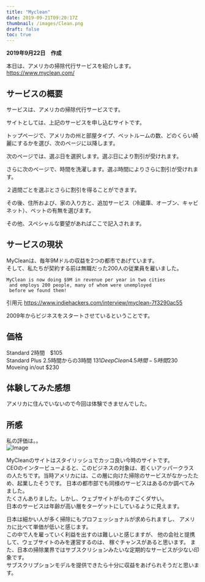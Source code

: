 ```yaml
---
title: "Myclean"
date: 2019-09-21T09:20:17Z
thumbnail: /images/Clean.png
draft: false
toc: true
---
```


**2019年9月22日　作成**

本日は、アメリカの掃除代行サービスを紹介します。
https://www.myclean.com/

## サービスの概要

サービスは、アメリカの掃除代行サービスです。  

サイトとしては、上記のサービスを申し込むサイトです。  

トップページで、アメリカの州と部屋タイプ、ベットルームの数、どのくらい綺麗にするかを選び、次のページに以降します。  

次のページでは、選ぶ日を選択します。選ぶ日により割引が受けれます。  

さらに次のページで、時間を洗濯します。選ぶ時間によりさらに割引が受けれます。

２週間ごとを選ぶとさらに割引を得ることができます。

その後、住所および、家の入り方と、追加サービス（冷蔵庫、オーブン、キャビネット）、ペットの有無を選びます。

その他、スペシャルな要望があればここで記入されます。  

## サービスの現状

MyCleanは、毎年9Mドルの収益を2つの都市であげています。   
そして、私たちが契約する前は無職だった200人の従業員を雇いました。  

```
MyClean is now doing $9M in revenue per year in two cities
 and employs 200 people, many of whom were unemployed 
 before we found them!
```

引用元
https://www.indiehackers.com/interview/myclean-7f3290ac55


2009年からビジネスをスタートさせているということです。

## 価格

Standard 2時間　$105  
Standard Plus 2.5時間からの3時間 $131  
Deep Clean 4.5時間-5時間　$230  
Moveing in/out $230  

## 体験してみた感想

アメリカに住んでいないので今回は体験できませんでした。  

## 所感

私の評価は。。  
![Image](/images/Star3.png)

MyCleanのサイトはスタイリッシュでカッコ良い今時のサイトです。  
CEOのインタービューよると、このビジネスの対象は、若くいアッパークラスの人たちです。当時アメリカには、この層に向けた掃除のサービスがなかったため、起業したそうです。 
日本の都市部でも同様のサービスはあるのか調べてみました。  
たくさんありました。しかし、ウェブサイトがものすごくダサい。   
日本のサービスは年齢が高い層をターゲットにしているように見えます。

日本は細かい人が多く掃除にもプロフェッショナルが求められますし、
アメリカに比べて単価が低いと感じます。   
この中で人を雇っていく利益を出すのは難しいと感じますが、
他の会社と提携して、ウェブサイトのみを運営するのは、
稼ぐチャンスがあると思います。
また、日本の掃除業界ではサブスクリションみたいな定期的なサービスが少ない印象です。  
サブスクリプションモデルを提供できたら十分に収益をあげられそうだと思います。





